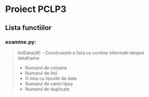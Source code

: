# Proiect PCLP3
## Lista functiilor
### examine.py:
>listData(df) - Construieste o lista ce contine informatii despre dataframe:
>- Numarul de coloane
>- Numarul de linii
>- O lista cu tipurile de date
>- Numarul de valori lipsa
>- Numarul de duplicate
